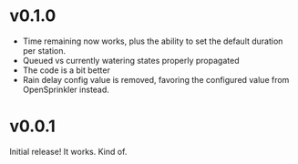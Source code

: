 # v0.1.0

- Time remaining now works, plus the ability to set the default duration per station.
- Queued vs currently watering states properly propagated
- The code is a bit better
- Rain delay config value is removed, favoring the configured value from OpenSprinkler instead.

# v0.0.1

Initial release! It works. Kind of.

